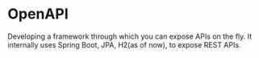 # OpenAPI
Developing a framework through which you can expose APIs on the fly. It internally uses Spring Boot, JPA, H2(as of now), to expose REST APIs.
